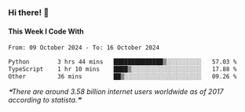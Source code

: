 ### Hi there! 👋

#### This Week I Code With
<!--START_SECTION:waka-->

```txt
From: 09 October 2024 - To: 16 October 2024

Python        3 hrs 44 mins   ██████████████▒░░░░░░░░░░   57.03 %
TypeScript    1 hr 10 mins    ████▒░░░░░░░░░░░░░░░░░░░░   17.88 %
Other         36 mins         ██▒░░░░░░░░░░░░░░░░░░░░░░   09.26 %
```

<!--END_SECTION:waka-->

<!--STARTS_HERE_QUOTE_README-->
<i>❝There are around  3.58 billion internet users worldwide as of 2017 according to statista.❞</i>
<!--ENDS_HERE_QUOTE_README-->
